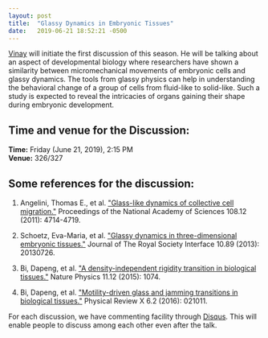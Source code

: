 ```yaml
---
layout: post
title:  "Glassy Dynamics in Embryonic Tissues"
date:   2019-06-21 18:52:21 -0500
---
```

[Vinay](https://www.imsc.res.in/~vinayv/) will initiate the first discussion of this season. He will be talking about an aspect of developmental biology where researchers have shown a similarity between micromechanical movements of embryonic cells and glassy dynamics. The tools from glassy physics can help in understanding the behavioral change of a group of cells from fluid-like to solid-like. Such a study is expected to reveal the intricacies of organs gaining their shape during embryonic development. 

## Time and venue for the Discussion:
**Time:** Friday (June 21, 2019), 2:15 PM  
**Venue:** 326/327  

## Some references for the discussion:

1. Angelini, Thomas E., et al. ["Glass-like dynamics of collective cell migration."](https://www.pnas.org/content/pnas/108/12/4714.full.pdf) Proceedings of the National Academy of Sciences 108.12 (2011): 4714-4719.

2. Schoetz, Eva-Maria, et al. ["Glassy dynamics in three-dimensional embryonic tissues."](https://royalsocietypublishing.org/doi/pdf/10.1098/rsif.2013.0726) Journal of The Royal Society Interface 10.89 (2013): 20130726.

3. Bi, Dapeng, et al. ["A density-independent rigidity transition in biological tissues."](https://www.nature.com/articles/nphys3471.pdf) Nature Physics 11.12 (2015): 1074.

4. Bi, Dapeng, et al. ["Motility-driven glass and jamming transitions in biological tissues."](https://journals.aps.org/prx/pdf/10.1103/PhysRevX.6.021011) Physical Review X 6.2 (2016): 021011.

For each discussion, we have commenting facility through [Disqus](https://disqus.com/). This will enable people to discuss among each other even after the talk.
